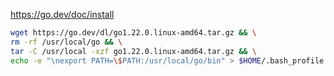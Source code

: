 https://go.dev/doc/install

```bash
wget https://go.dev/dl/go1.22.0.linux-amd64.tar.gz && \
rm -rf /usr/local/go && \
tar -C /usr/local -xzf go1.22.0.linux-amd64.tar.gz && \
echo -e "\nexport PATH=\$PATH:/usr/local/go/bin" > $HOME/.bash_profile
```
